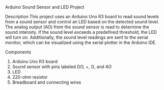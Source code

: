 Arduino Sound Sensor and LED Project


Description
This project uses an Arduino Uno R3 board to read sound levels from a sound sensor and control an LED based on the detected sound level. The analog output (AO) from the sound sensor is read to determine the sound intensity. If the sound level exceeds a predefined threshold, the LED will turn on. Additionally, the sound level readings are sent to the serial monitor, which can be visualized using the serial plotter in the Arduino IDE.

Components
  1. Arduino Uno R3 board
  2. Sound sensor with pins labeled DO, +, G, and AO
  3. LED
  4. 220-ohm resistor
  5. Breadboard and connecting wires
